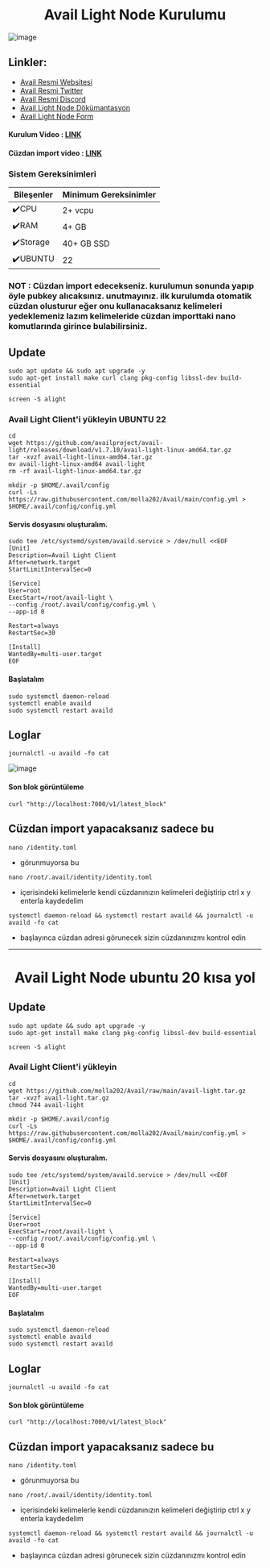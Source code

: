
# <h1 align="center">Avail Light Node Kurulumu</h1>
![image](https://github.com/molla202/Avail/assets/91562185/a6461113-7737-40a0-9d2a-3049a7097663)


## Linkler:
 * [Avail Resmi Websitesi](https://www.availproject.org/)
 * [Avail Resmi Twitter](https://twitter.com/AvailProject)
 * [Avail Resmi Discord](https://discord.gg/kkHAXZCNZa)
 * [Avail Light Node Dökümantasyon](https://docs.availproject.org/operate/node/light-client/)
 * [Avail Light Node Form](https://docs.google.com/forms/d/e/1FAIpQLSeL6aXqz6vBbYEgD1cZKaQ4vwbN2o3Rxys-wKTuKySVR-oS8g/viewform)

#### Kurulum Video : [LINK](https://www.youtube.com/watch?v=ToiTJdsGf_o&t)
#### Cüzdan import video : [LINK](https://www.youtube.com/watch?v=GcT0J6IUhI8)

### Sistem Gereksinimleri
| Bileşenler | Minimum Gereksinimler | 
| ------------ | ------------ |
| ✔️CPU |	2+ vcpu|
| ✔️RAM	| 4+ GB |
| ✔️Storage	| 40+ GB SSD |
| ✔️UBUNTU | 22 |


### NOT : Cüzdan import edecekseniz. kurulumun sonunda yapıp öyle pubkey alıcaksınız. unutmayınız. ilk kurulumda otomatik cüzdan olusturur eğer onu kullanacaksanız kelimeleri yedeklemeniz lazım kelimeleride cüzdan importtaki nano komutlarında girince bulabilirsiniz. 

## Update
```
sudo apt update && sudo apt upgrade -y
sudo apt-get install make curl clang pkg-config libssl-dev build-essential
```
```
screen -S alight
```

### Avail Light Client'i yükleyin UBUNTU 22
```
cd
wget https://github.com/availproject/avail-light/releases/download/v1.7.10/avail-light-linux-amd64.tar.gz
tar -xvzf avail-light-linux-amd64.tar.gz
mv avail-light-linux-amd64 avail-light
rm -rf avail-light-linux-amd64.tar.gz
```
```
mkdir -p $HOME/.avail/config
curl -Ls https://raw.githubusercontent.com/molla202/Avail/main/config.yml > $HOME/.avail/config/config.yml
```


#### Servis dosyasını oluşturalım.
```
sudo tee /etc/systemd/system/availd.service > /dev/null <<EOF
[Unit]
Description=Avail Light Client
After=network.target
StartLimitIntervalSec=0

[Service]
User=root
ExecStart=/root/avail-light \
--config /root/.avail/config/config.yml \
--app-id 0
 
Restart=always
RestartSec=30

[Install]
WantedBy=multi-user.target
EOF
```

#### Başlatalım
```
sudo systemctl daemon-reload
systemctl enable availd
sudo systemctl restart availd
```

## Loglar
```
journalctl -u availd -fo cat
```

![image](https://github.com/Core-Node-Team/Testnet-TR/assets/91562185/6c65bb10-3b46-4df8-a5b3-7cbf59e58cdc)



#### Son blok görüntüleme
```
curl "http://localhost:7000/v1/latest_block"
```
## Cüzdan import yapacaksanız sadece bu
```
nano /identity.toml
```
- görunmuyorsa bu
```
nano /root/.avail/identity/identity.toml
```
- içerisindeki kelimelerle kendi cüzdanınızın kelimeleri değiştirip ctrl x y enterla kaydedelim
```
systemctl daemon-reload && systemctl restart availd && journalctl -u availd -fo cat
```
- başlayınca cüzdan adresi görunecek sizin cüzdanınızmı kontrol edin
-------------------

## <h1 align="center">Avail Light Node ubuntu 20 kısa yol </h1>

## Update
```
sudo apt update && sudo apt upgrade -y
sudo apt-get install make clang pkg-config libssl-dev build-essential
```
```
screen -S alight
```

### Avail Light Client'i yükleyin
```
cd
wget https://github.com/molla202/Avail/raw/main/avail-light.tar.gz
tar -xvzf avail-light.tar.gz
chmod 744 avail-light
```
```
mkdir -p $HOME/.avail/config
curl -Ls https://raw.githubusercontent.com/molla202/Avail/main/config.yml > $HOME/.avail/config/config.yml
```


#### Servis dosyasını oluşturalım.
```
sudo tee /etc/systemd/system/availd.service > /dev/null <<EOF
[Unit]
Description=Avail Light Client
After=network.target
StartLimitIntervalSec=0

[Service]
User=root
ExecStart=/root/avail-light \
--config /root/.avail/config/config.yml \
--app-id 0
 
Restart=always
RestartSec=30

[Install]
WantedBy=multi-user.target
EOF
```

#### Başlatalım
```
sudo systemctl daemon-reload
systemctl enable availd
sudo systemctl restart availd
```

## Loglar
```
journalctl -u availd -fo cat
```
#### Son blok görüntüleme
```
curl "http://localhost:7000/v1/latest_block"
```
## Cüzdan import yapacaksanız sadece bu
```
nano /identity.toml
```
- görunmuyorsa bu
```
nano /root/.avail/identity/identity.toml
```
- içerisindeki kelimelerle kendi cüzdanınızın kelimeleri değiştirip ctrl x y enterla kaydedelim
```
systemctl daemon-reload && systemctl restart availd && journalctl -u availd -fo cat
```
- başlayınca cüzdan adresi görunecek sizin cüzdanınızmı kontrol edin
